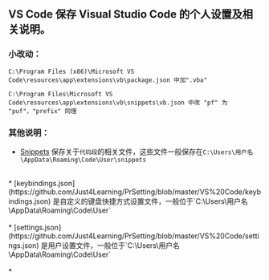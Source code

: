 ## VS Code 保存 Visual Studio Code 的个人设置及相关说明。
### 小改动：<br />
    C:\Program Files (x86)\Microsoft VS Code\resources\app\extensions\vb\package.json 中加".vba"
    
    C:\Program Files\Microsoft VS Code\resources\app\extensions\vb\snippets\vb.json 中改 "pf" 为 "puf"，"prefix" 同理
### 其他说明：<br />
  * [Snippets](https://github.com/Just4Learning/PrSetting/tree/master/VS%20Code/Snippets) 保存关于`代码段`的相关文件，这些文件一般保存在`C:\Users\用户名\AppData\Roaming\Code\User\snippets`<br />
<br />
  * [keybindings.json](https://github.com/Just4Learning/PrSetting/blob/master/VS%20Code/keybindings.json) 是自定义的键盘快捷方式设置文件，一般位于`C:\Users\用户名\AppData\Roaming\Code\User`<br />
<br />
  * [settings.json](https://github.com/Just4Learning/PrSetting/blob/master/VS%20Code/settings.json) 是用户设置文件，一般位于`C:\Users\用户名\AppData\Roaming\Code\User`<br />
<br />
  * 
<br />
